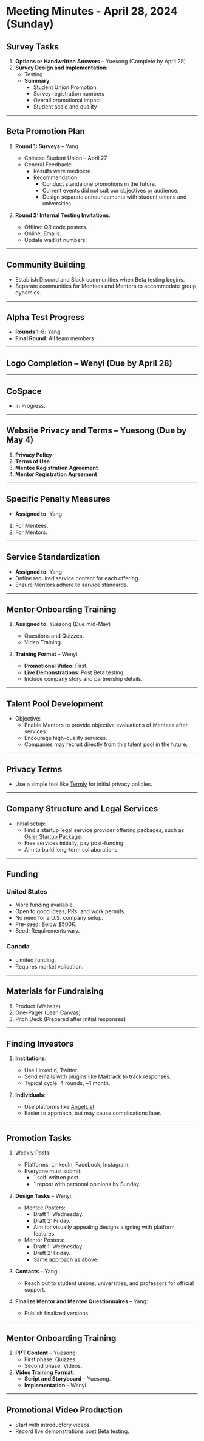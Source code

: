 # Meeting Minutes - April 28, 2024 (Sunday)

## **Survey Tasks**
1. **Options or Handwritten Answers** – Yuesong (Complete by April 25)
2. **Survey Design and Implementation**:
   - Testing
   - **Summary**:
     - Student Union Promotion
     - Survey registration numbers
     - Overall promotional impact
     - Student scale and quality

---

## **Beta Promotion Plan**
1. **Round 1: Surveys** – Yang
   - Chinese Student Union – April 27
   - General Feedback:
     - Results were mediocre.
     - Recommendation:
       - Conduct standalone promotions in the future.
       - Current events did not suit our objectives or audience.
       - Design separate announcements with student unions and universities.

2. **Round 2: Internal Testing Invitations**:
   - Offline: QR code posters.
   - Online: Emails.
   - Update waitlist numbers.

---

## **Community Building**
- Establish Discord and Slack communities when Beta testing begins.
- Separate communities for Mentees and Mentors to accommodate group dynamics.

---

## **Alpha Test Progress**
- **Rounds 1–6**: Yang
- **Final Round**: All team members.

---

## **Logo Completion** – Wenyi (Due by April 28)

---

## **CoSpace**
- In Progress.

---

## **Website Privacy and Terms** – Yuesong (Due by May 4)
1. **Privacy Policy**
2. **Terms of Use**
3. **Mentee Registration Agreement**
4. **Mentor Registration Agreement**

---

## **Specific Penalty Measures**
- **Assigned to**: Yang
1. For Mentees.
2. For Mentors.

---

## **Service Standardization**
- **Assigned to**: Yang
- Define required service content for each offering.
- Ensure Mentors adhere to service standards.

---

## **Mentor Onboarding Training**
1. **Assigned to**: Yuesong (Due mid-May)
   - Questions and Quizzes.
   - Video Training.

2. **Training Format** – Wenyi
   - **Promotional Video**: First.
   - **Live Demonstrations**: Post Beta testing.
   - Include company story and partnership details.

---

## **Talent Pool Development**
- Objective:
  - Enable Mentors to provide objective evaluations of Mentees after services.
  - Encourage high-quality services.
  - Companies may recruit directly from this talent pool in the future.

---

## **Privacy Terms**
- Use a simple tool like [Termly](https://termly.io/) for initial privacy policies.

---

## **Company Structure and Legal Services**
- Initial setup:
  - Find a startup legal service provider offering packages, such as [Osler Startup Package](https://www.osler.com/en/home).
  - Free services initially; pay post-funding.
  - Aim to build long-term collaborations.

---

## **Funding**

### **United States**
- More funding available.
- Open to good ideas, PRs, and work permits.
- No need for a U.S. company setup.
- Pre-seed: Below $500K.
- Seed: Requirements vary.

### **Canada**
- Limited funding.
- Requires market validation.

---

## **Materials for Fundraising**
1. Product (Website)
2. One-Pager (Lean Canvas)
3. Pitch Deck (Prepared after initial responses)

---

## **Finding Investors**
1. **Institutions**:
   - Use LinkedIn, Twitter.
   - Send emails with plugins like Mailtrack to track responses.
   - Typical cycle: 4 rounds, ~1 month.

2. **Individuals**:
   - Use platforms like [AngelList](https://www.angellist.com/).
   - Easier to approach, but may cause complications later.

---

## **Promotion Tasks**
1. Weekly Posts:
   - Platforms: LinkedIn, Facebook, Instagram.
   - Everyone must submit:
     - 1 self-written post.
     - 1 repost with personal opinions by Sunday.

2. **Design Tasks** – Wenyi:
   - Mentee Posters:
     - Draft 1: Wednesday.
     - Draft 2: Friday.
     - Aim for visually appealing designs aligning with platform features.
   - Mentor Posters:
     - Draft 1: Wednesday.
     - Draft 2: Friday.
     - Same approach as above.

3. **Contacts** – Yang:
   - Reach out to student unions, universities, and professors for official support.

4. **Finalize Mentor and Mentee Questionnaires** – Yang:
   - Publish finalized versions.

---

## **Mentor Onboarding Training**
1. **PPT Content** – Yuesong:
   - First phase: Quizzes.
   - Second phase: Videos.
2. **Video Training Format**:
   - **Script and Storyboard** – Yuesong.
   - **Implementation** – Wenyi.

---

## **Promotional Video Production**
- Start with introductory videos.
- Record live demonstrations post Beta testing.
